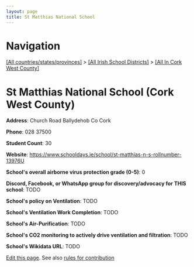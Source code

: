 ```yaml
---
layout: page
title: St Matthias National School
---
```

# Navigation

[[All countries/states/provinces]](../../..) > [[All Irish School Districts]](../..) > [[All In Cork West County]](..)

# St Matthias National School (Cork West County)

**Address**: Church Road Ballydehob Co Cork

**Phone**: 028 37500

**Student Count**: 30

**Website**: <https://www.schooldays.ie/school/st-matthias-n-s-rollnumber-13976U>

**School's overall airborne virus protection grade (0-5)**: 0

**Discord, Facebook, or WhatsApp group for discovery/advocacy for THIS school**: TODO

**School's policy on Ventilation**: TODO

**School's Ventilation Work Completion**: TODO

**School's Air-Purification**: TODO

**School's CO2 monitoring to actively drive ventilation and filtration**: TODO

**School's Wikidata URL**: TODO


[Edit this page](https://github.com/ventilate-schools/Ireland/edit/main/./Cork_West_County/St_Matthias_National_School.md). See also [rules for contribution](../../../contribution-rules/)